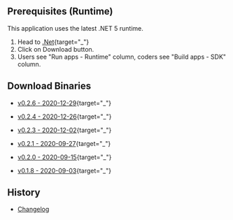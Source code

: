 ﻿## Prerequisites (Runtime)
This application uses the latest .NET 5 runtime.

1) Head to [.Net](https://dotnet.microsoft.com){target="_"}
2) Click on Download button.
3) Users see "Run apps - Runtime" column, coders see "Build apps - SDK" column.

## Download Binaries
* [v0.2.6 - 2020-12-29](http://xeth.de/Releases/SramComparer/Comparer-SoE.0.2.6.zip){target="_"}

* [v0.2.4 - 2020-12-26](http://xeth.de/Releases/SramComparer/Comparer-SoE.0.2.4.zip){target="_"}

* [v0.2.3 - 2020-12-02](http://xeth.de/Releases/SramComparer/Comparer-SoE.0.2.3.zip){target="_"}

* [v0.2.1 - 2020-09-27](http://xeth.de/Releases/SramComparer/Comparer-SoE.0.2.1.zip){target="_"}

* [v0.2.0 - 2020-09-15](http://xeth.de/Releases/SramComparer/Comparer-SoE.0.2.0.zip){target="_"}

* [v0.1.8 - 2020-09-03](http://xeth.de/Releases/SramComparer/Comparer-SoE.0.1.8.zip){target="_"}

## History

* [Changelog](Changelog-Console)